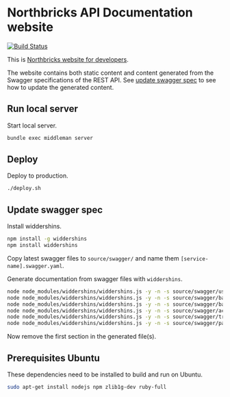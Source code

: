 # Northbricks API Documentation website
[![Build Status](https://travis-ci.org/NorthBricks/www.northbricks.com.svg)](https://travis-ci.org/NorthBricks/www.northbricks.com)

This is [Northbricks website for developers](http://www.northbricks.io).

The website contains both static content and content generated from the Swagger specifications of the REST API. See [update swagger spec](#update-swagger-spec) to see how to update the generated content.

## Run local server

Start local server.
```sh
bundle exec middleman server
```

## Deploy

Deploy to production.
```sh
./deploy.sh
```

## Update swagger spec

Install widdershins.
```sh
npm install -g widdershins
npm install widdershins
```

Copy latest swagger files to `source/swagger/` and name them `[service-name].swagger.yaml`.

Generate documentation from swagger files with `widdershins`.
```sh
node node_modules/widdershins/widdershins.js -y -n -s source/swagger/user.swagger.yaml -o source/includes/_user.swagger.md
node node_modules/widdershins/widdershins.js -y -n -s source/swagger/bank-auth.swagger.yaml -o source/includes/_bank-auth.swagger.md
node node_modules/widdershins/widdershins.js -y -n -s source/swagger/banks.swagger.yaml -o source/includes/_banks.swagger.md
node node_modules/widdershins/widdershins.js -y -n -s source/swagger/accounts.swagger.yaml -o source/includes/_accounts.swagger.md
node node_modules/widdershins/widdershins.js -y -n -s source/swagger/transactions.swagger.yaml -o source/includes/_transactions.swagger.md
node node_modules/widdershins/widdershins.js -y -n -s source/swagger/payments.swagger.yaml -o source/includes/_payments.swagger.md
```

Now remove the first section in the generated file(s).

## Prerequisites Ubuntu

These dependencies need to be installed to build and run on Ubuntu.
```sh
sudo apt-get install nodejs npm zlib1g-dev ruby-full
```